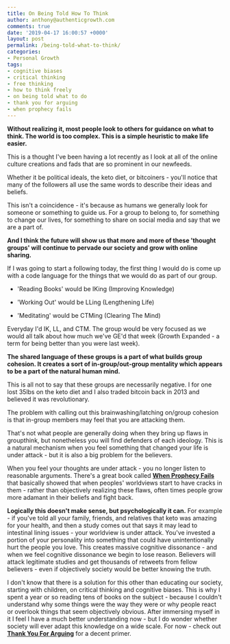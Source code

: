 ```yaml
---
title: On Being Told How To Think
author: anthony@authenticgrowth.com
comments: true
date: '2019-04-17 16:00:57 +0000'
layout: post
permalink: /being-told-what-to-think/
categories:
- Personal Growth
tags:
- cognitive biases
- critical thinking
- free thinking
- how to think freely
- on being told what to do
- thank you for arguing
- when prophecy fails
---
```


**Without realizing it, most people look to others for guidance on what to think. The world is too complex. This is a simple heuristic to make life easier.**

This is a thought I've been having a lot recently as I look at all of the online culture creations and fads that are so prominent in our newfeeds.

Whether it be political ideals, the keto diet, or bitcoiners - you'll notice that many of the followers all use the same words to describe their ideas and beliefs.

This isn't a coincidence - it's because as humans we generally look for someone or something to guide us. For a group to belong to, for something to change our lives, for something to share on social media and say that we are a part of.

**And I think the future will show us that more and more of these 'thought groups' will continue to pervade our society and grow with online sharing.**

If I was going to start a following today, the first thing I would do is come up with a code language for the things that we would do as part of our group.
 	
  * 'Reading Books' would be IKing (Improving Knowledge)

  * 'Working Out' would be LLing (Lengthening Life)

  * 'Meditating' would be CTMing (Clearing The Mind)

Everyday I'd IK, LL, and CTM. The group would be very focused as we would all talk about how much we've GE'd that week (Growth Expanded - a term for being better than you were last week).

**The shared language of these groups is a part of what builds group cohesion. It creates a sort of in-group/out-group mentality which appears to be a part of the natural human mind.**

This is all not to say that these groups are necessarily negative. I for one lost 35lbs on the keto diet and I also traded bitcoin back in 2013 and believed it was revolutionary.

The problem with calling out this brainwashing/latching on/group cohesion is that in-group members may feel that you are attacking them. 

That's not what people are generally doing when they bring up flaws in groupthink, but nonetheless you will find defenders of each ideology. This is a natural mechanism when you feel something that changed your life is under attack - but it is also a big problem for the believers.

When you feel your thoughts are under attack - you no longer listen to reasonable arguments. There's a great book called **[When Prophecy Fails](https://amzn.to/2XeigYB)** that basically showed that when peoples' worldviews start to have cracks in them - rather than objectively realizing these flaws, often times people grow more adamant in their beliefs and fight back.

**Logically this doesn't make sense, but psychologically it can.** 
For example - if you've told all your family, friends, and relatives that keto was amazing for your health, and then a study comes out that says it may lead to intestinal lining issues - your worldview is under attack. You've invested a portion of your personality into something that could have unintentionally hurt the people you love. This creates massive cognitive dissonance - and when we feel cognitive dissonance we begin to lose reason. Believers will attack legitimate studies and get thousands of retweets from fellow believers - even if objectively society would be better knowing the truth.

I don't know that there is a solution for this other than educating our society, starting with children, on critical thinking and cognitive biases. This is why I spent a year or so reading tens of books on the subject - because I couldn't understand why some things were the way they were or why people react or overlook things that seem objectively obvious. After immersing myself in it I feel I have a much better understanding now - but I do wonder whether society will ever adapt this knowledge on a wide scale. For now - check out [**Thank You For Arguing**](https://amzn.to/2XcgaII) for a decent primer.
